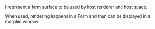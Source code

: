 I represent a form surface to be used by host renderer and host space.

When used, rendering happens in a Form and than can be displayed in a morphic window